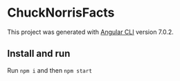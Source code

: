 # ChuckNorrisFacts

This project was generated with [Angular CLI](https://github.com/angular/angular-cli) version 7.0.2.

## Install and run

Run `npm i` and then `npm start`
